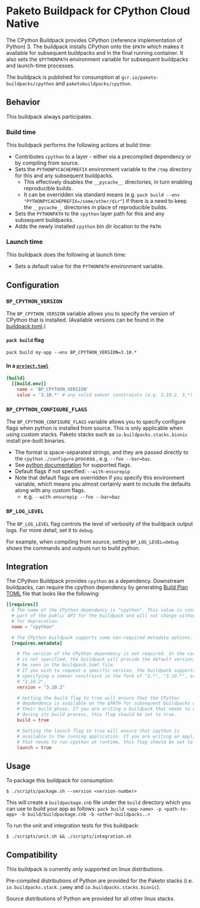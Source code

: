 # Paketo Buildpack for CPython Cloud Native
The CPython Buildpack provides CPython (reference implementation of Python) 3.
The buildpack installs CPython onto the `$PATH` which makes it available for
subsequent buildpacks and in the final running container. It also sets the
`$PYTHONPATH` environment variable for subsequent buildpacks and launch-time
processes.

The buildpack is published for consumption at `gcr.io/paketo-buildpacks/cpython` and
`paketobuildpacks/cpython`.

## Behavior

This buildpack always participates.

### Build time
This buildpack performs the following actions at build time:
* Contributes `cpython` to a layer - either via a precompiled dependency or by
  compiling from source.
* Sets the `PYTHONPYCACHEPREFIX` environment variable to the `/tmp` directory
  for this and any subsequent buildpacks.
  * This effectively disables the `__pycache__` directories, in turn enabling
    reproducible builds.
  * It can be overridden via standard means (e.g. `pack build --env
    "PYTHONPYCACHEPREFIX=/some/other/dir"`) if there is a need to keep the
    `__pycache__` directories in place of reproducible builds.
* Sets the `PYTHONPATH` to the `cpython` layer path for this and any subsequent
  buildpacks.
* Adds the newly installed `cpython` bin dir location to the `PATH`.

### Launch time
This buildpack does the following at launch time:

* Sets a default value for the `PYTHONPATH` environment variable.

## Configuration

### `BP_CPYTHON_VERSION`
The `BP_CPYTHON_VERSION` variable allows you to specify the version of CPython
that is installed. (Available versions can be found in the
[buildpack.toml](./buildpack.toml).)

#### `pack build` flag
```shell
pack build my-app --env BP_CPYTHON_VERSION=3.10.*
```

#### In a [`project.toml`](https://github.com/buildpacks/spec/blob/main/extensions/project-descriptor.md)
```toml
[build]
  [[build.env]]
    name = 'BP_CPYTHON_VERSION'
    value = '3.10.*' # any valid semver constraints (e.g. 3.10.2, 3.*) are acceptable
```

### `BP_CPYTHON_CONFIGURE_FLAGS`
The `BP_CPYTHON_CONFIGURE_FLAGS` variable allows you to specify configure flags
when python is installed from source. This is only applicable when using custom
stacks. Paketo stacks such as `io.buildpacks.stacks.bionic` install pre-built binaries.

* The format is space-separated strings, and they are passed directly to the
  `cpython` `./configure` process , e.g. `--foo --bar=baz`.
* See [python documentation](https://docs.python.org/3/using/configure.html) for supported flags.
* Default flags if not specified: `--with-ensurepip`
* Note that default flags are overridden if you specify this environment variable,
which means you almost certainly want to include the defaults along with any custom flags.
  - e.g. `--with-ensurepip --foo --bar=baz`

### `BP_LOG_LEVEL`
The `BP_LOG_LEVEL` flag controls the level of verbosity of the buildpack output logs.
For more detail, set it to `debug`.

For example, when compiling from source, setting `BP_LOG_LEVEL=debug` shows the
commands and outputs run to build python.

## Integration

The CPython Buildpack provides `cpython` as a dependency. Downstream
buildpacks, can require the cpython dependency by generating [Build Plan
TOML](https://github.com/buildpacks/spec/blob/master/buildpack.md#build-plan-toml)
file that looks like the following:

```toml
[[requires]]
  # The name of the CPython dependency is "cpython". This value is considered
  # part of the public API for the buildpack and will not change without a plan
  # for deprecation.
  name = "cpython"

  # The CPython buildpack supports some non-required metadata options.
  [requires.metadata]

    # The version of the CPython dependency is not required. In the case it
    # is not specified, the buildpack will provide the default version, which can
    # be seen in the buildpack.toml file.
    # If you wish to request a specific version, the buildpack supports
    # specifying a semver constraint in the form of "3.*", "3.10.*", or even
    # "3.10.2".
    version = "3.10.2"

    # Setting the build flag to true will ensure that the CPython
    # depdendency is available on the $PATH for subsequent buildpacks during
    # their build phase. If you are writing a buildpack that needs to use CPython
    # during its build process, this flag should be set to true.
    build = true

    # Setting the launch flag to true will ensure that cpython is
    # available to the running application. If you are writing an application
    # that needs to run cpython at runtime, this flag should be set to true.
    launch = true
```

## Usage

To package this buildpack for consumption:

```
$ ./scripts/package.sh --version <version-number>
```

This will create a `buildpackage.cnb` file under the `build` directory which you
can use to build your app as follows:
`pack build <app-name> -p <path-to-app> -b build/buildpackage.cnb -b <other-buildpacks..>`

To run the unit and integration tests for this buildpack:
```
$ ./scripts/unit.sh && ./scripts/integration.sh
```

## Compatibility

This buildpack is currently only supported on linux distributions.

Pre-compiled distributions of Python are provided for the Paketo stacks (i.e.
`io.buildpacks.stack.jammy` and `io.buildpacks.stacks.bionic`).

Source distributions of Python are provided for all other linux stacks.
